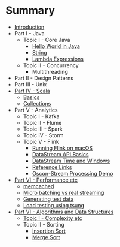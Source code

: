 # Summary

* [Introduction](README.md)
* Part I - Java
    * Topic I - Core Java
        * [Hello World in Java](part1/topic1/hello-world-in-java.md)
        * [String](part1/topic1/string-in-java.md)
        * [Lambda Expressions](part1/topic1/lambda-expressions.md)
    * Topic II - Concurrency
        * Multithreading
* Part II - Design Patterns
* Part III - Unix
* [Part IV - Scala](part4/README.md)
    * [Basics](part4/basics.md)
    * [Collections](part4/collections.md)
* Part V - Analytics
    * Topic I - Kafka
    * Topic II - Flume
    * Topic III - Spark
    * Topic IV - Storm
    * Topic V - Flink
        * [Running Flink on macOS](part5/topic5/install-instructions-for-mac.md)
        * [DataStream API Basics](part5/topic5/datastream-api-basics.md)
        * [DataStream Time and Windows](part5/topic5/datastream-time-and-windows.md)
        * [Reference Links](part5/topic5/direct-flink-doc-references.md)
        * [Oscon-Stream Processing Demo](part5/topic5/oscon-stream-processing.md)
* [Part VI - Performance etc](part6/README.md)
    * [memcached](part6/topic1/memcached.md)
    * [Micro batching vs real streaming](part6/topic1/micro-batching-vs-real-streaming.md)
    * [Generating test data](http://www.skorks.com/2010/03/how-to-quickly-generate-a-large-file-on-the-command-line-with-linux/)
    * [Load testing using tsung](part6/topic1/load-testing-using-tsung.md)
* [Part VI - Algorithms and Data Structures](part7/README.md)
    * [Topic I - Complexity etc](part7/topic1/complexity-etc.md)
    * Topic II - Sorting
        * [Insertion Sort](part7/topic2/insertion-sort.md)
        * [Merge Sort](part7/topic2/merge-sort-divide-and-conquer.md)

